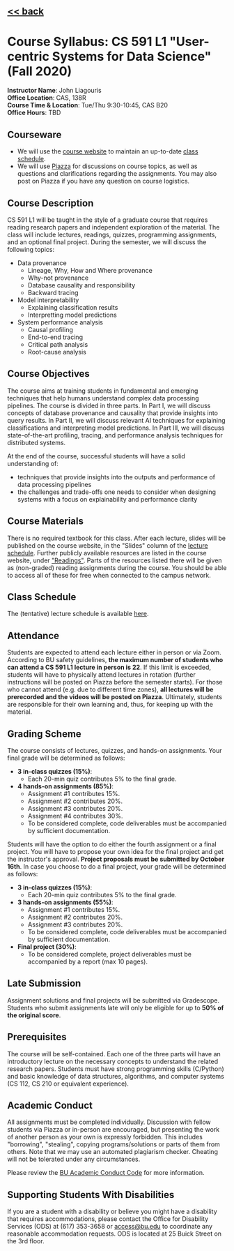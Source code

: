 ## [<< back](./index.html)

# Course Syllabus: CS 591 L1 "User-centric Systems for Data Science" (Fall 2020)

**Instructor Name**: John Liagouris  
**Office Location**: CAS, 138R <br />
**Course Time & Location**:	Tue/Thu 9:30-10:45, CAS B20  
**Office Hours**: TBD  

## Courseware
- We will use the [course website](https://jliagouris.github.io/UCDS20/) to maintain an up-to-date [class schedule](https://jliagouris.github.io/UCDS20/lectures.html).
- We will use [Piazza](https://piazza.com/bu/fall2020/cs591l1/home) for discussions on course topics, as well as questions and clarifications regarding the assignments. You may also post on Piazza if you have any question on course logistics.

## Course Description
CS 591 L1 will be taught in the style of a graduate course that requires reading research papers and independent exploration of the material.
The class will include lectures, readings, quizzes, programming assignments, and an optional final project.
During the semester, we will discuss the following topics:

- Data provenance
  - Lineage, Why, How and Where provenance
  - Why-not provenance
  - Database causality and responsibility
  - Backward tracing
- Model interpretability
  - Explaining classification results
  - Interpretting model predictions
- System performance analysis
  - Causal profiling
  - End-to-end tracing
  - Critical path analysis
  - Root-cause analysis

## Course Objectives
The course aims at training students in fundamental and emerging techniques that help humans understand complex data processing pipelines.
The course is divided in three parts. In Part I, we will discuss concepts of database provenance and causality that provide insights into query results. 
In Part II, we will discuss relevant AI techniques for explaining classifications and interpreting model predictions. 
In Part III, we will discuss state-of-the-art profiling, tracing, and performance analysis techniques for distributed systems.

At the end of the course, successful students will have a solid understanding of:
- techniques that provide insights into the outputs and performance of data processing pipelines
- the challenges and trade-offs one needs to consider when designing systems with a focus on explainability and performance clarity

## Course Materials
There is no required textbook for this class. After each lecture, slides will be published on the course website, 
in the "Slides" column of the [lecture schedule](https://jliagouris.github.io/UCDS20/lectures.html). 
Further publicly available resources are listed in the course website, under ["Readings"](https://jliagouris.github.io/UCDS20/readings.html). 
Parts of the resources listed there will be given as (non-graded) reading assignments during the course. 
You should be able to access all of these for free when connected to the campus network.

## Class Schedule
The (tentative) lecture schedule is available [here](https://jliagouris.github.io/UCDS20/lectures.html).

## Attendance
Students are expected to attend each lecture either in person or via Zoom. 
According to BU safety guidelines, **the maximum number of students who can attend a CS 591 L1 lecture in person is 22**. 
If this limit is exceeded, students will have to physically attend lectures in rotation (further instructions will be posted on Piazza before the semester starts).
For those who cannot attend (e.g. due to different time zones), **all lectures will be prerecorded and the videos will be posted on Piazza**.
Ultimately, students are responsible for their own learning and, thus, for keeping up with the material.

## Grading Scheme
The course consists of lectures, quizzes, and hands-on assignments. Your final grade will be determined as follows:
- **3 in-class quizzes (15%)**:
  - Each 20-min quiz contributes 5% to the final grade.
- **4 hands-on assignments (85%)**:
  - Assignment #1 contributes 15%.
  - Assignment #2 contributes 20%.
  - Assignment #3 contributes 20%.
  - Assignment #4 contributes 30%.
  - To be considered complete, code deliverables must be accompanied by sufficient documentation.
  
Students will have the option to do either the fourth assignment or a final project. You will have to propose your own idea for the final project and get the instructor's approval. **Project proposals must be submitted by October 16th**. In case you choose to do a final project, your grade will be determined as follows:
- **3 in-class quizzes (15%)**:
  - Each 20-min quiz contributes 5% to the final grade.
- **3 hands-on assignments (55%)**:
  - Assignment #1 contributes 15%.
  - Assignment #2 contributes 20%.
  - Assignment #3 contributes 20%.
  - To be considered complete, code deliverables must be accompanied by sufficient documentation.
- **Final project (30%)**:
  - To be considered complete, project deliverables must be accompanied by a report (max 10 pages).
  
## Late Submission
Assignment solutions and final projects will be submitted via Gradescope. 
Students who submit assignments late will only be eligible for up to **50% of the original score**. 

## Prerequisites
The course will be self-contained. Each one of the three parts will have an introductory lecture on the necessary concepts to understand the related research papers. Students must have strong programming skills (C/Python) and basic knowledge of data structures, algorithms, and computer systems (CS 112, CS 210 or equivalent experience).

## Academic Conduct
All assignments must be completed individually. 
Discussion with fellow students via Piazza or in-person are encouraged, but presenting the work of another person as your own is expressly forbidden. 
This includes "borrowing", "stealing", copying programs/solutions or parts of them from others. 
Note that we may use an automated plagiarism checker. Cheating will not be tolerated under any circumstances.

Please review the [BU Academic Conduct Code](https://www.bu.edu/academics/policies/academic-conduct-code/) for more information.

## Supporting Students With Disabilities
If you are a student with a disability or believe you might have a disability that requires accommodations, 
please contact the Office for Disability Services (ODS) at (617) 353-3658 or access@bu.edu to coordinate any reasonable accommodation requests. 
ODS is located at 25 Buick Street on the 3rd floor.
